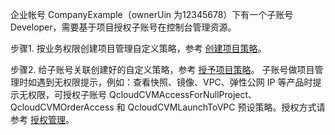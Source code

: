 企业帐号 CompanyExample（ownerUin 为12345678）下有一个子账号 Developer，需要基于项目授权子账号在控制台管理资源。


步骤1. 按业务权限创建项目管理自定义策略，参考 [创建项目策略](https://cloud.tencent.com/document/product/598/32738#.E5.88.9B.E5.BB.BA.E9.A1.B9.E7.9B.AE.E7.AD.96.E7.95.A5)。


步骤2. 给子账号关联创建好的自定义策略，参考 [授予项目策略](https://cloud.tencent.com/document/product/598/32738#.E6.8E.88.E4.BA.88.E9.A1.B9.E7.9B.AE.E7.AD.96.E7.95.A5)。
子账号做项目管理时如遇到无权限提示，例如：查看快照、镜像、VPC、弹性公网 IP 等产品时提示无权限，可授权子账号 QcloudCVMAccessForNullProject、QcloudCVMOrderAccess 和 QcloudCVMLaunchToVPC 预设策略。授权方式请参考 [授权管理](https://cloud.tencent.com/document/product/598/10602)。
